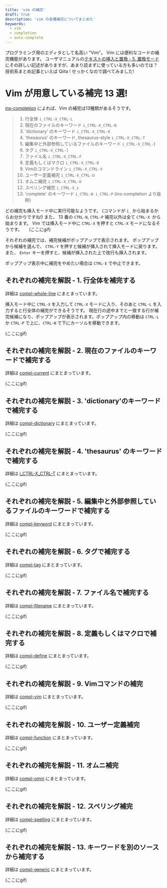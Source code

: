 ```yaml
---
title: 'vim の補完'
draft: true
description: 'vim の各種補完についてまとめた'
keywords:
  - vim
  - completion
  - auto-complete
---
```


プログラミング用のエディタとして名高い "Vim"。
Vim には便利なコードの補完機能があります。
ユーザマニュアルの[テキストの挿入と置換 - 5. 置換モード](https://vim-jp.org/vimdoc-ja/insert.html#ins-completion) にその詳しい記述がありますが、あまり読まずに使っている方も多いのでは？
技術系まとめ記事といえば Qiita !
せっかくなので調べてみました!

Vim が用意している補完 13 選!
====

[ins-completion](https://vim-jp.org/vimdoc-ja/insert.html#ins-completion) によれば、Vim の補完は13種類があるそうです。

> 1. 行全体                                               `i_CTRL-X_CTRL-L`
> 2. 現在のファイルのキーワード                           `i_CTRL-X_CTRL-N`
> 3. 'dictionary' のキーワード                            `i_CTRL-X_CTRL-K`
> 4. 'thesaurus' のキーワード, thesaurus-style            `i_CTRL-X_CTRL-T`
> 5. 編集中と外部参照しているファイルのキーワード         `i_CTRL-X_CTRL-I`
> 6. タグ                                                 `i_CTRL-X_CTRL-]`
> 7. ファイル名                                           `i_CTRL-X_CTRL-F`
> 8. 定義もしくはマクロ                                   `i_CTRL-X_CTRL-D`
> 9. Vimのコマンドライン                                  `i_CTRL-X_CTRL-V`
> 10. ユーザー定義補完                                    `i_CTRL-X_CTRL-U`
> 11. オムニ補完                                          `i_CTRL-X_CTRL-O`
> 12. スペリング補完                                      `i_CTRL-X_s`
> 13. 'complete' のキーワード                             `i_CTRL-N i_CTRL-P`
(ins-completion より抜粋)

どの補完も挿入モード中に実行可能なようです。 (コマンドが `i_` から始まるからお分かりですね!)
また、 13 番の `CTRL-N`, `CTRL-P` 補完以外は全て `CTRL-X `から始まります。
Vim では挿入モード中に `CTRL-X` を押すと `CTRL-X` モードになるそうです。
　
(ここにgif)

それぞれの補完では、補完候補がポップアップで表示されます。
ポップアップから候補を選んで、 `CTRL-Y` を押すと候補が挿入されて挿入モードに戻ります。
また、 `Enter` キーを押すと、候補が挿入された上で改行も挿入されます。

ポップアップ表示中に補完をやめたい場合は `CTRL-E` で中止できます。

それぞれの補完を解説 - 1. 行全体を補完する
----

詳細は [compl-whole-line](https://vim-jp.org/vimdoc-ja/insert.html#compl-whole-line) にまとまっています。

挿入モード中に `CTRL-X` を入力して `CTRL-X` モードに入り、そのあと `CTRL-L` を入力すると行全体の補完ができるそうです。
現在行の途中までと一致する行が補完候補になり、ポップアップが表示されます。ポップアップ内の移動は `CTRL-L` か `CTRL-P` で上に、`CTRL-N` で下にカーソルを移動できます。

(ここにgif)


それぞれの補完を解説 - 2. 現在のファイルのキーワードで補完する
----

詳細は [compl-current](https://vim-jp.org/vimdoc-ja/insert.html#compl-current) にまとまっています。

(ここにgif)


それぞれの補完を解説 - 3. 'dictionary'のキーワードで補完する
----

詳細は [compl-dictionary](https://vim-jp.org/vimdoc-ja/insert.html#compl-dictionary) にまとまっています。

(ここにgif)

それぞれの補完を解説 - 4. 'thesaurus' のキーワードで補完する
----

詳細は [i_CTRL-X_CTRL-T](https://vim-jp.org/vimdoc-ja/insert.html#i_CTRL-X_CTRL-T) にまとまっています。

(ここにgif)

それぞれの補完を解説 - 5. 編集中と外部参照しているファイルのキーワードで補完する
----

詳細は [compl-keyword](https://vim-jp.org/vimdoc-ja/insert.html#compl-keyword) にまとまっています。

(ここにgif)

それぞれの補完を解説 - 6. タグで補完する
----

詳細は [compl-tag](https://vim-jp.org/vimdoc-ja/insert.html#compl-tag) にまとまっています。

(ここにgif)

それぞれの補完を解説 - 7. ファイル名で補完する
----

詳細は [compl-filename](https://vim-jp.org/vimdoc-ja/insert.html#compl-filename) にまとまっています。

(ここにgif)

それぞれの補完を解説 - 8. 定義もしくはマクロで補完する
----

詳細は [compl-define](https://vim-jp.org/vimdoc-ja/insert.html#compl-define) にまとまっています。

(ここにgif)

それぞれの補完を解説 - 9. Vimコマンドの補完
----

詳細は [compl-vim](https://vim-jp.org/vimdoc-ja/insert.html#compl-vim) にまとまっています。

(ここにgif)

それぞれの補完を解説 - 10. ユーザー定義補完
----

詳細は [compl-function](https://vim-jp.org/vimdoc-ja/insert.html#compl-function) にまとまっています。

(ここにgif)

それぞれの補完を解説 - 11. オムニ補完
----

詳細は [compl-omni](https://vim-jp.org/vimdoc-ja/insert.html#compl-omni) にまとまっています。

(ここにgif)

それぞれの補完を解説 - 12. スペリング補完
----

詳細は [compl-spelling](https://vim-jp.org/vimdoc-ja/insert.html#compl-spelling) にまとまっています。

(ここにgif)

それぞれの補完を解説 - 13. キーワードを別のソースから補完する
----

詳細は [compl-generic](https://vim-jp.org/vimdoc-ja/insert.html#compl-generic) にまとまっています。

(ここにgif)
